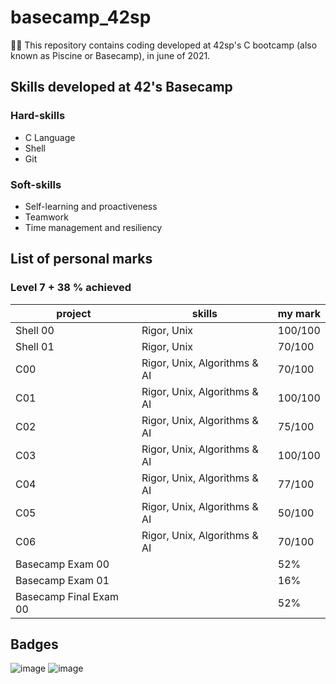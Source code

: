 # basecamp_42sp

:student: This repository contains coding developed at 42sp's C bootcamp (also known as Piscine or Basecamp), in june of 2021.

## Skills developed at 42's Basecamp

### Hard-skills

* C Language
* Shell
* Git

### Soft-skills

* Self-learning and proactiveness
* Teamwork
* Time management and resiliency

## List of personal marks

### Level 7 + 38 % achieved

| project | skills      | my mark
|---------|-------------| ------
|Shell 00 | Rigor, Unix | 100/100
|Shell 01 | Rigor, Unix | 70/100 
|C00      | Rigor, Unix, Algorithms & AI| 70/100
|C01      | Rigor, Unix, Algorithms & AI| 100/100
|C02      | Rigor, Unix, Algorithms & AI| 75/100
|C03      | Rigor, Unix, Algorithms & AI| 100/100
|C04      | Rigor, Unix, Algorithms & AI| 77/100
|C05      | Rigor, Unix, Algorithms & AI| 50/100
|C06      | Rigor, Unix, Algorithms & AI| 70/100
|Basecamp Exam 00 |    | 52% 
|Basecamp Exam 01 |    | 16%
|Basecamp Final Exam 00 |  | 52%

## Badges

![image](https://user-images.githubusercontent.com/85964972/132144909-5e53c0ad-bc68-4c4e-ab79-dd9475a00e19.png)
![image](https://user-images.githubusercontent.com/85964972/132144963-6363e7d2-40e9-4457-a03c-a3afc9f5030d.png)


